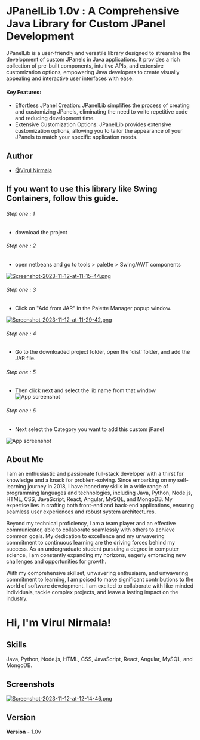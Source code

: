 
# JPanelLib 1.0v : A Comprehensive Java Library for Custom JPanel Development



JPanelLib is a user-friendly and versatile library designed to streamline the development of custom JPanels in Java applications. It provides a rich collection of pre-built components, intuitive APIs, and extensive customization options, empowering Java developers to create visually appealing and interactive user interfaces with ease.

#### Key Features:

- Effortless JPanel Creation: JPanelLib simplifies the process of creating and customizing JPanels, eliminating the need to write repetitive code and reducing development time.
- Extensive Customization Options: JPanelLib provides extensive customization options, allowing you to tailor the appearance of your JPanels to match your specific application needs.



## Author

- [@Virul Nirmala](https://www.github.com/iamvirul)


## If you want to use this library like Swing Containers, follow this guide.

###### Step one : 1

- download the project 

###### Step one : 2

- open netbeans and go to tools > palette > Swing/AWT components

[![Screenshot-2023-11-12-at-11-15-44.png](https://i.postimg.cc/zf2CFDtc/Screenshot-2023-11-12-at-11-15-44.png)](https://postimg.cc/94TwW2jd)

###### Step one : 3

- Click on "Add from JAR" in the Palette Manager popup window.

[![Screenshot-2023-11-12-at-11-29-42.png](https://i.postimg.cc/TwhZtwRL/Screenshot-2023-11-12-at-11-29-42.png)](https://postimg.cc/wy8fv9Rg)

###### Step one : 4

- Go to the downloaded project folder, open the 'dist' folder, and add the JAR file.

###### Step one : 5

- Then click next and select the lib name from that window
![App screenshot](https://lh3.googleusercontent.com/pw/ADCreHdgXwT6VP6okIyL3vj29xBc1qdAMEp6gKe7N2Eis4vxlIrYli-UyUSkO3vH_QDHT_7W5DmkgHj5YpBrmX3QVtn2FW7iDcP8gS8Y3Wx6WFXS9q2lOKZ3m5GOEwyvGk_5sjecieS42Wd9A7ekEzTSIoFTwCZGY_oYmpW7sNf5DUGSGXT0VN0xx0XiI1DHkWKkVOaVnvd9xkkoJTz1piplncnlr-nsGylshyDh_UhK7Mz8WUs5w-lnghDV29Nxi30mj2hzc_ANKzcXu2PNFDRn9bAaQluhS-FPfby_tqFk-6pbaer8vG-ZXdR2xnQU9SGeRYrdaf89OlwJQ6ux4XMq0_5sBKqhGTIBJNVNASbUzZiiRdQa-3iI_Nu2fpLqkp9t-Apjvx0s8Vg3-aeZhLP-oeDLqZc9yr5DozeafEUvT30lM4f8OKXHDO2eX0EmNeEOVMAM1NFfxvuXSfpH6nMAYpYwSLRdWywtE2k1mxQray2JcOJ0xpkn6TCLrnk-GH7j6UMMLG75S7t2s3MAvc-6YWkkGWgfBAdBbwaWitYYqbHcizZGtIW5LAmfijCLShEUvxqT17UgnNvxO5obiFCdUNBKfuZFPWvznu5_9NtDWLkrWZ1nrBQDdBt0colu-UM5A6TdxoGonn_K-Qb0Yq1Swj-E9Ip23c_rRRmMEGSQYDPQUaVLAkz4bGsPDLDZDJ2PVpzHucL8Ee2hSN8nhE6j9x_Xaetr7qHbD1Xu3m3grXIe2ncKY_WLAsivRsAVPC0K1h_wB0iY9YPBLxERpfXTWqEDBz_s0UC1KXrS8e8HqlYRLgeUIpkCmGjOCF_N7fYOqFKPjqZd7iZXP24tTqgDCzcLPuVulfI-zGqW2Se4mwcsF4gQQtHKiKN3-7vJS0NpbpnKY_yTg8-jmpmCVQTL_C378NA=w833-h593-s-no-gm?authuser=0)

###### Step one : 6

- Next select the Category you want to add this custom jPanel

![App screenshot](https://lh3.googleusercontent.com/pw/ADCreHfSGatFIoj1LN_FgWUMSlkBGrgfBesw5rvIVvqg2oQQO9fMlNyT82KCl4OWu46L185zsL-wgIOm5BGlg1K0Y8UYXDsqVLQ32j3LMp7aHI-pXRR1DK1-PS28nJHBbv3c2gGpsh0wz8c9DzFP0PbBGBU6UBJdRLGnd50Dev3l9gKS3iDVAh5iw-Ie2OkAMX3kI_5HXX7HtRovDrWLUcGlQAuXz2pooS2SaGGWFKpMOmt1aWHAR0OKnLSH_KPSLyLLrTeztaHV7JIaHFbTiGvLf4MkglwZRs389U03quX5wkVn-nzWm_vyXP7AmWD0AodQzkVwNXoNUvmncWfkWXqU4ZqbdcIGDOnw49K9x6hBWKulePQx4JCQ3z6nMWmDRLphL5D4RhzH2Q_jrZvjp8BJI8fWpybTC0ZzWb3s0JZe2Y8vZdjNYhQpkWef9Dx8Mf_Vhdx_F4i5vntoWoae4Hrae4offwWM0NsUXurb2aPP78sevKbYKDlN_NugnTRMU8BbFD-Ktdo7HN_KVAs8hNOAuma3AcRx6fLgsKyGwV7ivmzyRs1hse4GFiE2u1H8tk8XL-KkWpzLShE1u7fZBtMbXLwqHNbtrNQWFjdAkooDWMXFynONhrS-OVVok503zFn1MJ_qzB4ahhxxpMrAmb-dKANpYS1BA6mVR45pcan7-IzhGmZmYpH-yDq7wlJeZ0LXPx0_5RCjPn0Vj9yE3Y0Vbw2l645HWOb-98bwlNiBkNijYcHgF5HLrWv8K4qVEEQUk-NStiH1q1chliqQ0mfzgTZxyQiBrlI8irYsj5j-7z0M12pHLLSpAJUIqmo5K77faKtOC8XEWFt7B427Pq_Q194u4ch0R-jANATZqwBqhQGJceDR6AsPxMAwz1iE9c5WuAefpj1LOYH5cKG-6v1-vccwV1Q=w833-h593-s-no-gm?authuser=0)
##  About Me
I am an enthusiastic and passionate full-stack developer with a thirst for knowledge and a knack for problem-solving. Since embarking on my self-learning journey in 2018, I have honed my skills in a wide range of programming languages and technologies, including Java, Python, Node.js, HTML, CSS, JavaScript, React, Angular, MySQL, and MongoDB. My expertise lies in crafting both front-end and back-end applications, ensuring seamless user experiences and robust system architectures.

Beyond my technical proficiency, I am a team player and an effective communicator, able to collaborate seamlessly with others to achieve common goals. My dedication to excellence and my unwavering commitment to continuous learning are the driving forces behind my success. As an undergraduate student pursuing a degree in computer science, I am constantly expanding my horizons, eagerly embracing new challenges and opportunities for growth.

With my comprehensive skillset, unwavering enthusiasm, and unwavering commitment to learning, I am poised to make significant contributions to the world of software development. I am excited to collaborate with like-minded individuals, tackle complex projects, and leave a lasting impact on the industry.




# Hi, I'm Virul Nirmala! 


##  Skills
Java, Python, Node.js, HTML, CSS, JavaScript, React, Angular, MySQL, and MongoDB.


## Screenshots

[![Screenshot-2023-11-12-at-12-14-46.png](https://i.postimg.cc/wB2m047b/Screenshot-2023-11-12-at-12-14-46.png)](https://postimg.cc/yJJxNPhF)

## Version

**Version** - 1.0v

